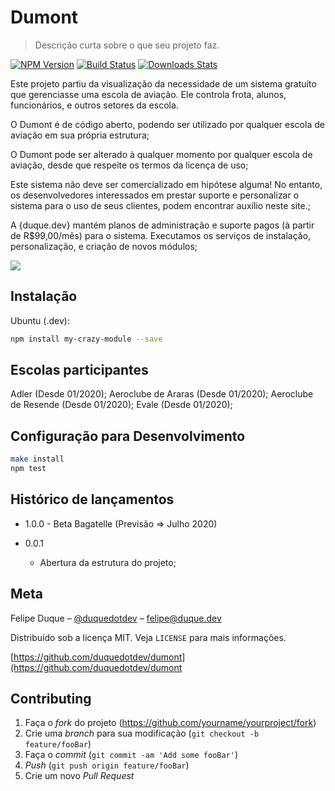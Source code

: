# Dumont
> Descrição curta sobre o que seu projeto faz.

[![NPM Version][npm-image]][npm-url]
[![Build Status][travis-image]][travis-url]
[![Downloads Stats][npm-downloads]][npm-url]

Este projeto partiu da visualização da necessidade de um sistema gratuíto que gerenciasse uma escola de aviação. Ele controla frota, alunos, funcionários, e outros setores da escola.

O Dumont é de código aberto, podendo ser utilizado por qualquer escola de aviação em sua própria estrutura;

O Dumont pode ser alterado à qualquer momento por qualquer escola de aviação, desde que respeite os termos da licença de uso;

Este sistema não deve ser comercializado em hipótese alguma! No entanto, os desenvolvedores interessados em prestar suporte e personalizar o sistema para o uso de seus clientes, podem encontrar auxílio neste site.;

A {duque.dev} mantém planos de administração e suporte pagos (à partir de R$99,00/mês) para o sistema. Executamos os serviços de instalação, personalização, e criação de novos módulos;

![](../header.png)

## Instalação

Ubuntu (.dev):

```sh
npm install my-crazy-module --save
```

## Escolas participantes 

Adler (Desde 01/2020);
Aeroclube de Araras (Desde 01/2020);
Aeroclube de Resende (Desde 01/2020);
Evale (Desde 01/2020);

## Configuração para Desenvolvimento

```sh
make install
npm test
```

## Histórico de lançamentos

* 1.0.0 - Beta Bagatelle (Previsão => Julho 2020)

* 0.0.1
    * Abertura da estrutura do projeto;

## Meta

Felipe Duque – [@duquedotdev](https://twitter.com/duquedotdev) – felipe@duque.dev

Distribuído sob a licença MIT. Veja `LICENSE` para mais informações.

[https://github.com/duquedotdev/dumont](https://github.com/duquedotdev/dumont

## Contributing

1. Faça o _fork_ do projeto (<https://github.com/yourname/yourproject/fork>)
2. Crie uma _branch_ para sua modificação (`git checkout -b feature/fooBar`)
3. Faça o _commit_ (`git commit -am 'Add some fooBar'`)
4. _Push_ (`git push origin feature/fooBar`)
5. Crie um novo _Pull Request_

[npm-image]: https://img.shields.io/npm/v/datadog-metrics.svg?style=flat-square
[npm-url]: https://npmjs.org/package/datadog-metrics
[npm-downloads]: https://img.shields.io/npm/dm/datadog-metrics.svg?style=flat-square
[travis-image]: https://img.shields.io/travis/dbader/node-datadog-metrics/master.svg?style=flat-square
[travis-url]: https://travis-ci.org/dbader/node-datadog-metrics
[wiki]: https://github.com/seunome/seuprojeto/wiki
